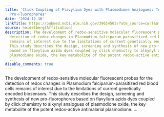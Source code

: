```yaml
---
title: 'Click Coupling of Flavylium Dyes with Plasmodione Analogues: Towards New Redox-Sensitive
  Pro-Fluorophores'
date: '2024-12-10'
linkTitle: https://pubmed.ncbi.nlm.nih.gov/39654502/?utm_source=curl&utm_medium=rss&utm_campaign=pubmed-2&utm_content=1FakS-2QOkCT8HsMOQP1bCRQ4YzyumYOmxmF0moLsQ3dFB1E9V&fc=20220326224207&ff=20241210175343&v=2.18.0.post9+e462414
source: heidelberg[Affiliation]
description: The development of redox-sensitive molecular fluorescent probes for the
  detection of redox changes in Plasmodium falciparum-parasitized red blood cells
  remains of interest due to the limitations of current genetically encoded biosensors.
  This study describes the design, screening and synthesis of new pro-fluorophores
  based on flavylium azido dyes coupled by click chemistry to alkynyl analogues of
  plasmodione oxide, the key metabolite of the potent redox-active antimalarial plasmodione.
  ...
disable_comments: true
---
```

The development of redox-sensitive molecular fluorescent probes for the detection of redox changes in Plasmodium falciparum-parasitized red blood cells remains of interest due to the limitations of current genetically encoded biosensors. This study describes the design, screening and synthesis of new pro-fluorophores based on flavylium azido dyes coupled by click chemistry to alkynyl analogues of plasmodione oxide, the key metabolite of the potent redox-active antimalarial plasmodione. ...